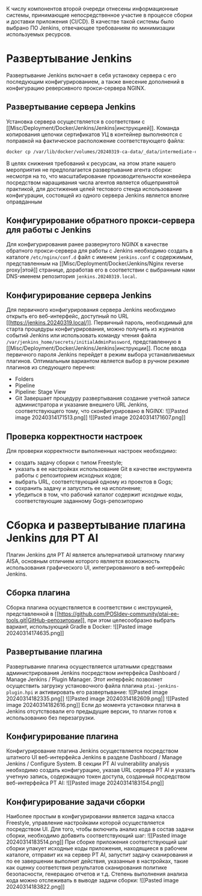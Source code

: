 К числу компонентов второй очереди отнесены информационные системы, принимающие непосредственное участие в процессе сборки и доставки приложения (CI/CD). В качестве такой системы было выбрано ПО Jenkins, отвечающее требованиям по минимизации используемых ресурсов.
# Развертывание Jenkins
Развертывание Jenkins включает в себя установку сервера с его последующим конфигурированием, а также внесение дополнений в конфигурацию реверсивного прокси-сервера NGINX. 
## Развертывание сервера Jenkins
Установка сервера осуществляется в соответствии с [[Misc/Deployment/Docker/Jenkins/Jenkins|инструкцией]]. Команда копирования цепочки сертификатов УЦ в контейнер выполняются с поправкой на фактическое расположение соответствующего файла:
``` bash
docker cp /var/lib/docker/volumes/20240319-ca-data/_data/intermediate-ca/out/F8BE4182D21D4C68/ca.pem jenkins:/usr/local/share/ca-certificates/ca.crt
```
В целях снижения требований к ресурсам, на этом этапе нашего мероприятия не предполагается развертывание агента сборки: несмотря на то, что масштабирование производительности конвейера посредством наращивания числа агентов является общепринятой практикой, для достижения целей тестового стенда использование конфигурации, состоящей из одного сервера Jenkins является вполне оправданным
## Конфигурирование обратного прокси-сервера для работы с Jenkins
Для конфигурирования ранее развернутого NGINX в качестве обратного прокси-сервера для работы с Jenkins необходимо создать в каталоге `/etc/nginx/conf.d` файл с именем `jenkins.conf` с содержимым, представленным на [[Misc/Deployment/Docker/Jenkins/Nginx reverse proxy|этой]] странице, доработав его в соответствии с выбранным нами DNS-именем репозитория `jenkins.20240319.local`.
## Конфигурирование сервера Jenkins
Для первичного конфигурирования сервера Jenkins необходимо открыть его веб-интерфейс, доступный по URL [[https://jenkins.20240319.local/]]. Первичный пароль, необходимый для старта процедуры конфигурирования, можно получить из журналов событий Jenkins или использовать команду чтения файла `/var/jenkins_home/secrets/initialAdminPassword`, представленную в [[Misc/Deployment/Docker/Jenkins/Jenkins|инструкции]]. После ввода первичного пароля Jenkins перейдет в режим выбора устанавливаемых плагинов. Оптимальным вариантом является выбор в ручном режиме плагинов из следующего перечня:
- Folders
- Pipeline
- Pipeline: Stage View
- Git
Завершает процедуру развертывания создание учетной записи администратора и указание внешнего URL Jenkins, соответствующего тому, что сконфигурировано в NGINX:
![[Pasted image 20240314171513.png]]
![[Pasted image 20240314171607.png]]
## Проверка корректности настроек
Для проверки корректности выполненных настроек необходимо:
- создать задачу сборки с типом Freestyle;
- указать в ее настройках использование Git в качестве инструмента работы с репозиторием исходных кодов;
- выбрать URL, соответствующий одному из проектов в Gogs;
- сохранить задачу и запустить ее на исполнение;
- убедиться в том, что рабочий каталог содержит исходные коды, соответствующие заданному Gogs-репозиторию
# Сборка и развертывание плагина Jenkins для PT AI
Плагин Jenkins для PT AI является альтернативой штатному плагину AISA, основным отличием которого является возможность использования графического UI, интегрированного в веб-интерфейс Jenkins.
## Сборка плагина
Сборка плагина осуществляется в соответствии с инструкцией, представленной в [[https://github.com/POSIdev-community/ptai-ee-tools.git|GitHub-репозитории]], при этом целесообразно выбрать вариант, использующий Gradle в Docker:
![[Pasted image 20240314174635.png]]
## Развертывание плагина
Развертывание плагина осуществляется штатными средствами администрирования Jenkins посредством интерфейса Dashboard / Manage Jenkins / Plugin Manager. Этот интерфейс позволяет осуществить загрузку установочного файла плагина `ptai-jenkins-plugin.hpi` и активировать его развертывание:
![[Pasted image 20240314182335.png]]
![[Pasted image 20240314182609.png]]
![[Pasted image 20240314182616.png]]
Если до момента установки плагина в Jenkins отсутствовали его предыдущие версии, то плагин готов к использованию без перезагрузки.
## Конфигурирование плагина
Конфигурирование плагина Jenkins осуществляется посредством штатного UI веб-интерфейса Jenkins в разделе Dashboard / Manage Jenkins / Configure System. В секции PT AI vulnerability analysis необходимо создать конфигурацию, указав URL сервера PT AI и указать учетную запись, содержащую токен доступа, созданный посредством веб-интерфейса PT AI:
![[Pasted image 20240314183154.png]]
## Конфигурирование задачи сборки
Наиболее простым в конфигурировании является задача класса Freestyle, управление настройками которой осуществляется посредством UI. Для того, чтобы включить анализ кода в состав задачи сборки, необходимо добавить соответствующий шаг:
![[Pasted image 20240314183514.png]]
При сборке приложения соответствующий шаг сборки упакует исходные коды приложения, находящиеся в рабочем каталоге, отправит их на сервер PT AI, запустит задачу сканирования и по ее завершении выполнит действия, указанные в настройках, такие как оценку соответствия результатов сканирования политике безопасности, генерацию отчетов и т.д. Степень выполнения анализа кода можно отслеживать в выводе задачи сборки:
![[Pasted image 20240314183822.png]]
